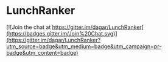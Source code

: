 LunchRanker
===========

[![Join the chat at https://gitter.im/dagar/LunchRanker](https://badges.gitter.im/Join%20Chat.svg)](https://gitter.im/dagar/LunchRanker?utm_source=badge&utm_medium=badge&utm_campaign=pr-badge&utm_content=badge)
